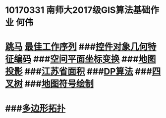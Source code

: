 10170331 南师大2017级GIS算法基础作业  何伟
=================================================
[跳马](https://shiziru.github.io/跳马.html)
[最佳工作序列](https://shiziru.github.io/工作序列.html)
###[控件对象几何特征编码](https://shiziru.github.io/编码%20.html)
###[空间平面坐标变换](https://shiziru.github.io/空间平面坐标变换.html)
###[地图投影](https://shiziru.github.io/地图投影.html)
###[江苏省面积](https://shiziru.github.io/多边形面积.html)
###[DP算法](https://shiziru.github.io/DP.html)
###[四叉树](https://shiziru.github.io/四叉树.html)
###[地图符号绘制](https://shiziru.github.io/地图符号显示%20.html)
===================================================
###[多边形拓扑](https://shiziru.github.io/多边形拓扑.html)
===================================================

